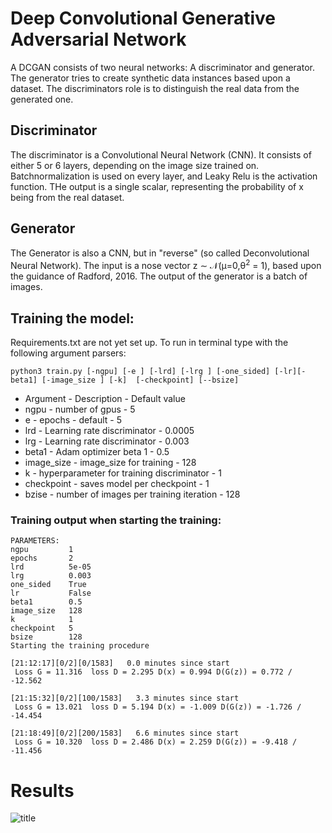 
# Deep Convolutional Generative Adversarial Network
A DCGAN consists of two neural networks: A discriminator and generator. The generator tries to create synthetic data instances based upon a dataset. The discriminators role is to distinguish the real data from the generated one. 

## Discriminator
The discriminator is a Convolutional Neural Network (CNN). It consists of either 5 or 6 layers, depending on the image size trained on. Batchnormalization is used on every layer, and Leaky Relu is the activation function. THe output is a single scalar, representing the probability of x being from the real dataset.

## Generator
The Generator is also a CNN, but in "reverse" (so called Deconvolutional Neural Network). The input is a nose vector z &sim; &Nscr;(&mu;=0,&theta;<sup>2</sup> = 1), based upon the guidance of Radford, 2016. The output of the generator is a batch of images.

## Training the model:
Requirements.txt are not yet set up. To run in terminal type with the following argument parsers:
```
python3 train.py [-ngpu] [-e ] [-lrd] [-lrg ] [-one_sided] [-lr][-beta1] [-image_size ] [-k]  [-checkpoint] [--bsize]
```
<ul>
<li>Argument - Description - Default value
<li>ngpu - number of gpus - 5

<li>e - epochs - default - 5

<li>lrd - Learning rate discriminator - 0.0005

<li>lrg - Learning rate discriminator - 0.003

<li>beta1 - Adam optimizer beta 1 - 0.5

<li>image_size - image_size  for training - 128

<li>k - hyperparameter for training discriminator - 1

<li>checkpoint - saves model per checkpoint - 1

<li>bzise - number of images per training iteration - 128
</ul>

### Training output when starting the training:
```
PARAMETERS:
ngpu         1
epochs       2 
lrd          5e-05
lrg          0.003
one_sided    True
lr           False
beta1        0.5
image_size   128
k            1
checkpoint   5
bsize        128
Starting the training procedure

[21:12:17][0/2][0/1583]   0.0 minutes since start 
 Loss G = 11.316  loss D = 2.295 D(x) = 0.994 D(G(z)) = 0.772 / -12.562

[21:15:32][0/2][100/1583]   3.3 minutes since start 
 Loss G = 13.021  loss D = 5.194 D(x) = -1.009 D(G(z)) = -1.726 / -14.454

[21:18:49][0/2][200/1583]   6.6 minutes since start 
 Loss G = 10.320  loss D = 2.486 D(x) = 2.259 D(G(z)) = -9.418 / -11.456
```

# Results
![title](RealAndFake128_50.png)


